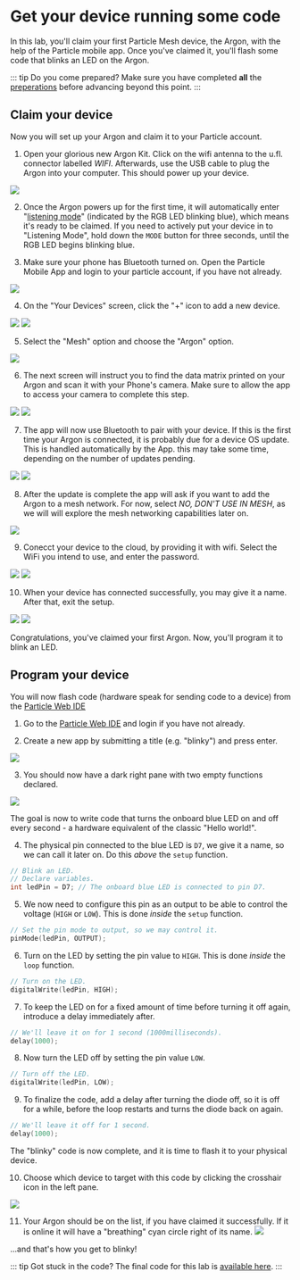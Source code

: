 # Get your device running some code

<SessionHeader
:goal="'Get your Argon online and make it blink.'"
:time="20"
:tools="[
  'Argon',
  'USB cable',
  'Phone with Particle App',
  'Computer with Particle CLI'
  ]"
/>


In this lab, you'll claim your first Particle Mesh device, the Argon, with the help of the Particle mobile app. Once you've claimed it, you'll flash some code that blinks an LED on the Argon.

 ::: tip Do you come prepared?
 Make sure you have completed **all** the [preperations](prerequisites.md) before advancing beyond this point.
 :::

## Claim your device

Now you will set up your Argon and claim it to your Particle account.

1. Open your glorious new Argon Kit. Click on the wifi antenna to the u.fl. connector labelled *WIFI*. Afterwards, use the USB cable to plug the Argon into your computer. This should power up your device.

![](./images/01/Argon-plugged-in.jpg)

2. Once the Argon powers up for the first time, it will automatically enter "[listening mode](https://docs.particle.io/tutorials/device-os/led/argon/#listening-mode)" (indicated by the RGB LED blinking blue), which means it's ready to be claimed. If you need to actively put your device in to "Listening Mode", hold down the `MODE` button for three seconds, until the RGB LED begins blinking blue.


<!--![Listening Mode GIF](./images/MissingImage.png)-->

3.  Make sure your phone has Bluetooth turned on. Open the Particle Mobile App and login to your particle account, if you have not already. 

![](./images/01/04-mobiledevicelist.png)

4.  On the "Your Devices" screen, click the "+" icon to add a new device.

<img src="./images/01/app-your-devices-empty.jpg" class="two-per-line" />
<img src="./images/01/app-add-device.jpg" class="two-per-line" />

5.  Select the "Mesh" option and choose the "Argon" option.

![](./images/01/app-choose-mesh-device.jpg)

6.  The next screen will instruct you to find the data matrix printed on your Argon and scan it with your Phone's camera. Make sure to allow the app to access your camera to complete this step.

<img src="./images/01/app-argon-get-ready.jpg" class="two-per-line" />
<img src="./images/01/app-argon-scan-sticker.jpg" class="two-per-line" />

7. The app will now use Bluetooth to pair with your device. If this is the first time your Argon is connected, it is probably due for a device OS update. This is handled automatically by the App. this may take some time, depending on the number of updates pending.

<img src="./images/01/app-update-device-os.jpg" class="two-per-line" />
<img src="./images/01/app-updating-device-os.jpg" class="two-per-line" />

8. After the update is complete the <!--Argon will return to listeing mode (blinking blue) and the-->app will ask if you want to add the Argon to a mesh network. For now, select *NO, DON'T USE IN MESH*, as we will will explore the mesh networking capabilities later on.

![](./images/01/app-argon-use-in-mesh.jpg)

9. Conecct your device to the cloud, by providing it with wifi. Select the WiFi you intend to use, and enter the password.

<img src="./images/01/app-argon-choose-wifi.jpg" class="two-per-line" />
<img src="./images/01/app-argon-connecting-to-cloud.jpg" class="two-per-line" />

10. When your device has connected successfully, you may give it a name. After that, exit the setup.

<img src="./images/01/app-argon-give-name.jpg" class="two-per-line" />
<img src="./images/01/app-lets-get-building.jpg" class="two-per-line" />

Congratulations, you've claimed your first Argon. Now, you'll program it to blink an LED.

## Program your device
You will now flash code (hardware speak for sending code to a device) from the  [Particle Web IDE](https://build.particle.io/build/) 

1. Go to the [Particle Web IDE](https://build.particle.io/build/) and login if you have not already.

2. Create a new app by submitting a title (e.g. "blinky") and press enter.

![](./images/01/webide-new-app.png)

3. You should now have a dark right pane with two empty functions declared.  

![](./images/01/webide-empty-app.png)

The goal is now to write code that turns the onboard blue LED on and off every second - a hardware equivalent of the classic "Hello world!".

4. The physical pin connected to the blue LED is `D7`, we give it a name, so we can call it later on. Do this _above_ the `setup` function.
  
```cpp
// Blink an LED.
// Declare variables.
int ledPin = D7; // The onboard blue LED is connected to pin D7.
```

5. We now need to configure this pin as an output to be able to control the voltage (`HIGH` or `LOW`). This is done _inside_ the `setup` function.

```cpp
// Set the pin mode to output, so we may control it.
pinMode(ledPin, OUTPUT);
```

6. Turn on the LED by setting the pin value to `HIGH`. This is done _inside_ the `loop` function.

```cpp
// Turn on the LED.
digitalWrite(ledPin, HIGH);
```

7. To keep the LED on for a fixed amount of time before turning it off again, introduce a delay immediately after.

```cpp
// We'll leave it on for 1 second (1000milliseconds).
delay(1000);
```

8. Now turn the LED off by setting the pin value `LOW`.

```cpp
// Turn off the LED.
digitalWrite(ledPin, LOW);
```

9. To finalize the code, add a delay after turning the diode off, so it is off for a while, before the loop restarts and turns the diode back on again.

```cpp
// We'll leave it off for 1 second.
delay(1000);
```

The "blinky" code is now complete, and it is time to flash it to your physical device.

10. Choose which device to target with this code by clicking the crosshair icon in the left pane.
 
![](./images/01/webide-devices.png)


11. Your Argon should be on the list, if you have claimed it successfully. If it is online it will have a "breathing" cyan circle right of its name.
![](./images/01/webide-device-list.png)



...and that's how you get to blinky!





::: tip Got stuck in the code?
The final code for this lab is [available here](https://go.particle.io/shared_apps/5bfee8278bf964ffb30001ad).
:::

<!---

## Setting up a Xenon

1. Open your glorious new Xenon Kit. Plug it into your computer using the usb cable provided.

![](./images/01/xenon.jpg)

1. Once the Xenon powers up for the first time, it will automatically enter "[listening mode](https://docs.particle.io/guide/getting-started/modes/photon/#listening-mode)", which means its ready to be claimed. 

![](./images/01/listeningmode.gif)

## Claiming the Xenon

The following may also be [done via the CLI](about:blank) (Command Line Interface).


**Note**: Images below are from the iOS app. The flow of the Android setup experience is similar.

1.  Open the Particle Mobile App.

![](./images/01/01-mobilesplash.png)

2.  Login, or create a new account if you don't already have one.

![](./images/01/03-mobilelogin.png)

3.  On the "Your Devices" screen, click the "+" in the top-right to add a new device.

![](./images/01/04-mobiledevicelist.png)

4.  Select the "Mesh" option and choose the "Xenon" option on the next screen.

![](./images/01/mobileadd.png)

5.  If you haven't done so already, plug your device into power using a USB cable. You can connect to a computer, though this is not required when using the mobile app.

Make sure your device is in "Listening Mode" (indicated by the RGB LED blinking blue). If the Xenon is not in listening mode, hold down the `MODE` button for three seconds, until the RGB LED begins blinking blue.

![](./images/01/listeningmode.gif)

6. On the next screen, make sure to toggle the "Use with Ethernet?" switch and click the "Xenon is Blinking Blue" button.

![](./images/01/ethernetFeatherWing.png)

6.  The next screen will instruct you to find the data matrix printed on your Xenon and scan it with your Phone's camera. Make sure to allow the app to access your camera to complete this step.

<img src="./images/01/datamatrix.png" class="two-per-line" />
<img src="./images/01/datamatrix2.png" class="two-per-line" />

7. The app will now use Bluetooth to pair with your device so that it can be added to the Particle Device Cloud and associated with your account.

![](./images/01/pairing2.png)

Congratulations, you've claimed your first Xenon. Now, you'll set up your first mesh network.

## Create a Mesh Network

1. Click "Continue onto Mesh Setup."

![](./images/01/joinMesh.png)

2. The app will scan for existing networks, and provide an option for creating a new network. Click on the "Create new network..." option.

![](./images/02/createNetwork.png)

3. Next, give your network a name. Try to give it a personalized name since there are going to be a lot of networks setup for this workshop.

![](./images/01/nameNetwork.png)

4. And set a password for your network.

![](./images/01/networkPassword.png)

5. Once your network is configured, your Xenon will be updated with the network information and configured as a gateway.

![](./images/01/configNetwork.png)

6. Finally, you'll be asked to give your new device a name.

![](./images/01/nameXenon.png)

7. Congrats, you've configured your first network. Click "I'm Done" and let's explore your new Mesh device with Tinker.

![](./images/01/networkfinished.png)

## Interacting with your Xenon with Tinker

Now that you've claimed your Xenon, it's time to light up an LED!

**Note**: images below are from the iOS app. The flow of the Android setup experience is similar.

1.  Open the Particle Mobile App.

![](./images/01/01-mobilesplash.png)

2.  Your new device should show up in the list with the name you gave it. If the Tinker firmware is still on the device, you'll see that indicated as well.

Tap the device you want to interact with via Tinker.

![](./images/01/02-devicelist.png)

3.  When you select a device flashed with the Tinker firmware, you'll see a list of all the GPIO pins on the Xenon. With Tinker, you can control the digital and analog pins via reads and writes. If you have sensors or actuators connected to the Xenon, you can control them with Tinker.

![](./images/01/03-tinker.png)

4.  Every Xenon has a blue LED that's connected to pin D7, and you can use Tinker to control this LED. Tap on the circle marked "D7" and you'll see a pop-up that gives you two options, `digitalRead` and `digitalWrite`. Click on `digitalWrite`.

![](./images/01/04-d7.png)

5.  Once you select `digitalWrite` the pin button will be highlighted in red and show its current value. At first, this value will be digital `LOW` (or 0).

![](./images/01/05-d7low.png)

6.  Tap the button. You'll notice that it changed to `HIGH` (or 1).

![](./images/01/05-d7high.png)

7.  When the value changes to `HIGH`, you'll also notice that the blue light at D7 is on! Behind the scenes, Tinker is calling the `digitalWrite` and passing in either a `LOW` or `HIGH` value, which turns the LED off or on. Press the button again and you'll note that the LED turns back off.

![](./images/01/06-d7on.jpg)

Congratulations! You've claimed and named your first Xenon, and made it light up using the Tinker app. Now it's time to bring a second Xenon online and create your first Particle Mesh network!

# Setting up your first Mesh network

| **Project Goal**            | Create a Mesh network and connect a second Xenon to it                                                              |
| --------------------------- | ------------------------------------------------------------------------------------------------------------------- |
| **What you’ll learn**       | How-to: add a second device to your Mesh network; communicate through a Mesh gateway to an endpoint device.         |
| **Tools you’ll need**       | A Xenon, Ethernet FeatherWing, access to an Ethernet port, Xenon connected to a PartiBadge, the Particle Mobile App |
| **Time needed to complete** | 15 minutes                                                                                                          |

In the last session, you configured your first Xenon and set-up a mesh network. In this session, you're going to add a second Xenon (the one in your PartiBadge) to that mesh network and interact with your second device via the gateway.

## Add your PartiBadge Xenon to your Mesh Network

Your PartiBadge Xenon has already been configured with firmware and added to the Spectra mesh network. In this section, you'll claim the Xenon in your to your account and add it to your personal mesh network.

1.  In the mobile app, on the "Your Devices" screen, click the "+" in the top-right to add a new device.

![](./images/01/04-mobiledevicelist.png)

2.  Select the "Mesh" option and choose "Xenon" on the next screen.

![](./images/01/mobileadd.png)

3. Hold the SETUP button on your PartiBadge Xenon for three seconds until is starts blinking blue, indicating that it has entered Listening Mode.

![](./images/02/listeningmode.gif)

4. You'll now follow the same device claiming flow you used for your first Xenon. Follow the on-screen instructions and scan the data matrix on your Xenon to pair with it.

![](./images/02/pairDevice.png)

5. Select the network you created in the last section.

![](./images/02/selecMeshNetwork.png)

6. You'll be instructed now to pair your phone wih an "assisting device." An assisting device is a device on a mesh network that will help your new device join the network. In this case, that device is your Ethernet FeatherWing gateway. Put the Gateway Xenon into listening mode by holding down the `MODE` button for 3 seconds until it begins blinking blue.

![](./images/02/pairAssistingDevice.png)

8. Scan the data matrix on the Gateway Xenon and wait for the pairing to complete.

![](./images/02/joinerPair.png)

7. When prompted, enter the network password you specified in the last section.

![](./images/02/meshProgress.png)

Congratulations! You now have a Particle Mesh network of two devices. Let's explore the power of Mesh by controlling your Badge Xenon from the cloud.

## Explore your mini Mesh network

In the last lab, you learned how to control a Particle device running the default Tinker firmware using the mobile app. In this section, you'll use the Particle Console to control your PartiBadge using Cloud Functions, which we'll learn more about in the next module.

1. Open a browser tab and navigate to [console.particle.io](https://console.particle.io). Log in with your Particle account, if prompted.

2. Your device dashboard will show all of the Particle devices you own. You should see at least two, one for your gateway/ethernet-connected Xenon and one for your badge Xenon. Click on the badge Xenon.

![](./images/02/consoleMain.png)

3. Your PartiBadge was pre-loaded with firmware. That firmware includes several Particle Cloud Functions and variables, which you can see listed on the right side of the overview screen for your device.

![](./images/02/primitives.png)

4. Set the name on your badge so it can be uniquely yours! Find the function named `updateFName` and enter your first name in the text box.

![](./images/02/updateFName.png)

5. Click `Call`. If the function call succeeded, a "1" should appear next to the function name.

![](./images/02/callUpdateName.png)

6. Now, enter your last name in the `updateLName` box and click `Call`. Optionally, you can enter your Twitter handle in the `updateTwttr` box.

![](./images/02/updateLName.png)

7. To confirm everything has been set correctly, you can click `Get` on the Particle variables for `wearerFName`, `wearerLName` and `wearerTwttr`. If the value you get back is the one you entered, you're good to go!

![](./images/02/getVars.png)

8. Now it's time to see your name in lights! Grab your PartiBadge and activate the menu by clicking the joystick or one of the LED buttons. Click the `Display` menu item, then `Name`. You should see your name (and Twitter handle, if your set it) scrolling across the screen!

![](./images/02/updateName.gif)

It's important to note that the Xenon in your PartiBadge does not have a Wi-Fi or cellular radio and thus, does not have a connection to the Internet. But Particle Mesh knows that your badge is connected via your gateway, and how to route messages through the gateway to your endpoint device. All you have to do is enter some text and click buttons!

To underscore that this is the case, try accessing your badge when your gateway Xenon is disconnected.

9. Unplug the Ethernet cable from your gateway Xenon.

10. Navigate back to the [Particle Console](https://console.particle.io) and open the dashboard for your device.

11. Try changing your first or last name and clicking "Call." You should get a timeout message toast at the bottom of the screen. If you try re-displaying your name, it should be unchanged.

![](./images/02/callFailed.png)

12. Plug an Ethernet cable back into your FeatherWing and repeat the last few steps. Everything should work.

Congratulations on setting up your first Particle Mesh network and exploring how mesh devices work together! In our last lab, you'll learn how to explicitly send messages between Mesh devices, as well as using Particle Cloud Functions, variables and Device Cloud events.


# Programming your devices

## Using the Particle Web IDE

In this section, you'll use the Web IDE to create firmware for your gateway Xenon. The Web IDE makes it accessible to program devices and learn the Particle ecosystem without having to install a local toolchain.

1.  Navigate to [build.particle.io](http://build.particle.io). You may need to log-in, if prompted.

![](./images/03/login.png)

2.  Once you log-in, you may be directed to the Particle home page. If so, [click here to navigate](https://build.particle.io) back to Web IDE.

![](./images/03/particle-home.png)

3.  When navigating to the Web IDE, the first thing you'll see is an empty editor window for a new project and a prompt to give that project a name.

![](./images/03/newproject.png)

4.  In the Current App textbox, give your app a name (like "MeshWorkshop") and hit enter.

![](./images/03/projectname.png)

5.  Once you've given your project a name, you're ready to code!

![](./images/03/projectnamed.png)

## The `setup()` and `loop()` functions

::: tip
If you're new to embedded or IoT development, this section is for you!
:::

Before you dive into your first bit of code, a brief word about the two functions that were auto-populated into your new app. If you've done Wiring or Particle development before, you're already familiar with these and can skip ahead. If not, read on.

Every Particle application _must_ have two functions in the main file (sometimes called a "sketch"): `setup()` and `loop()`. Both of these functions are called by the Particle Device OS.

True to its name, `setup()` runs only only once when the device starts up and is used for initializing buttons, sensors, and other things needed to get your project ready to execute.

`loop()`, on the other hand, executes over and over again as long as your firmware is running on the device. When the function is called by Device OS, the code inside executes sequentially until it reaches the closing brace of the function, before being called again.

While the speed at which the `loop()` function executes is determined by the specific hardware and the time needed to execute the use code you've written in the function, it's important to know that, much of the time, this function will run very fast.

The bulk of your program, from state management, handling user input, reading from sensors, and more will take place inside of the `loop()` function. It can take a bit of getting used to if you're not familiar with this style of development, but once you become comfortable, you'll enjoy the power this control provides you as a firmware developer.

-->
